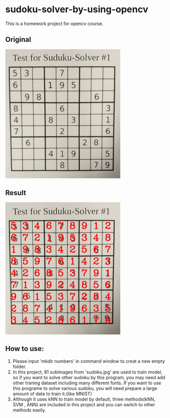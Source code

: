 # sudoku-solver-by-using-opencv
This is a homework project for opencv course.

## Original
<img src='https://github.com/shabiouyang/sudoku-solver-by-using-opencv/blob/master/image/sudoku.jpg' width=360>

## Result
<img src='https://github.com/shabiouyang/sudoku-solver-by-using-opencv/blob/master/image/result.jpg' width=360>

## How to use:
1. Please input 'mkdir numbers' in command window to creat a new empty folder.
2. In this project, 81 subimages from 'sudoku.jpg' are used to train model, so if you want to solve other sudoku by this program, you may need add other traning dataset including many different fonts. If you want to use this programe to solve various sudoku, you will need prepare a large amount of data to train it.(like MNIST)
3. Although it uses kNN to train model by default, three methods(kNN, SVM , ANN) are included in this project and you can switch to other methods easily.
 
